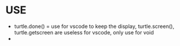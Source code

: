 # USE
- turtle.done() = use for vscode to keep the display, turtle.screen(), turtle.getscreen are useless for vscode, only use for void
- 
